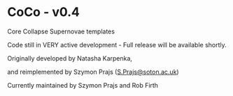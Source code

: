 # CoCo - v0.4
Core Collapse Supernovae templates

Code still in VERY active development - Full release will be available shortly.

Originally developed by Natasha Karpenka,

and reimplemented by Szymon Prajs (S.Prajs@soton.ac.uk)

Currently maintained by Szymon Prajs and Rob Firth
